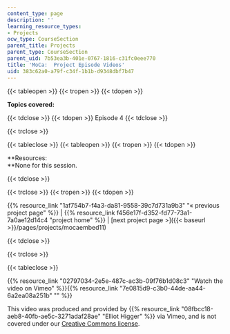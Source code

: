 ```yaml
---
content_type: page
description: ''
learning_resource_types:
- Projects
ocw_type: CourseSection
parent_title: Projects
parent_type: CourseSection
parent_uid: 7b53ea3b-401e-0767-1816-c31fc0eee770
title: 'MoCa:  Project Episode Videos'
uid: 383c62a0-a79f-c34f-1b1b-d9348dbf7b47
---
```


{{< tableopen >}}
{{< tropen >}}
{{< tdopen >}}


**Topics covered:**


{{< tdclose >}}
{{< tdopen >}}
Episode 4
{{< tdclose >}}

{{< trclose >}}

{{< tableclose >}}
{{< tableopen >}}
{{< tropen >}}
{{< tdopen >}}


**Resources:  
**None for this session.


{{< tdclose >}}

{{< trclose >}}
{{< tropen >}}
{{< tdopen >}}


{{% resource_link "1af754b7-f4a3-da81-9558-39c7d731a9b3" "« previous project page" %}} | {{% resource_link f456e17f-d352-fd77-73a1-7a0ae12d14c4 "project home" %}} | [next project page >]({{< baseurl >}}/pages/projects/mocaembed11)


{{< tdclose >}}

{{< trclose >}}

{{< tableclose >}}

{{% resource_link "02797034-2e5e-487c-ac3b-09f76b1d08c3" "Watch the video on Vimeo" %}}{{% resource_link "7e0815d9-c3b0-44de-aa44-6a2ea08a251b" "" %}}

This video was produced and provided by {{% resource_link "08fbcc18-aeb8-40fb-ae5c-3271adaf28ae" "Elliot Higger" %}} via Vimeo, and is not covered under our [Creative Commons license](/terms/#cc).